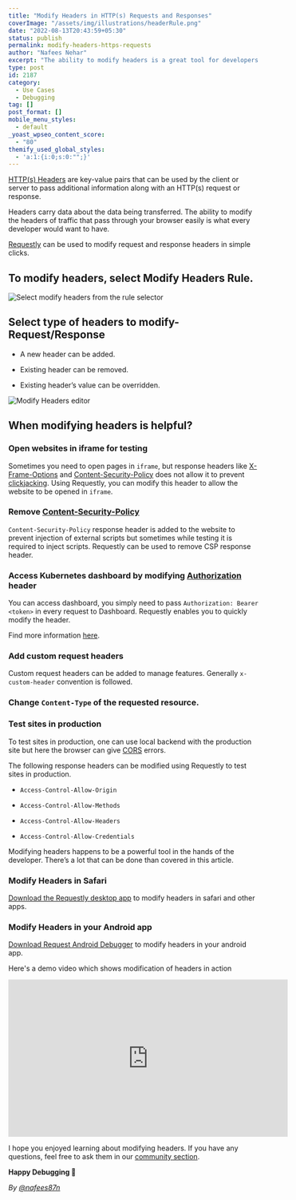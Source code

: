 ```yaml
---
title: "Modify Headers in HTTP(s) Requests and Responses"
coverImage: "/assets/img/illustrations/headerRule.png"
date: "2022-08-13T20:43:59+05:30"
status: publish
permalink: modify-headers-https-requests
author: "Nafees Nehar"
excerpt: "The ability to modify headers is a great tool for developers. It empowers them with great debugging capabilities."
type: post
id: 2187
category:
  - Use Cases
  - Debugging
tag: []
post_format: []
mobile_menu_styles:
  - default
_yoast_wpseo_content_score:
  - "80"
themify_used_global_styles:
  - 'a:1:{i:0;s:0:"";}'
---
```


[HTTP(s) Headers](https://developer.mozilla.org/en-US/docs/Web/HTTP/Headers) are key-value pairs that can be used by the client or server to pass additional information along with an HTTP(s) request or response.

Headers carry data about the data being transferred. The ability to modify the headers of traffic that pass through your browser easily is what every developer would want to have.

[Requestly](https://requestly.io) can be used to modify request and response headers in simple clicks.

## To modify headers, select **Modify Headers** Rule.

![Select modify headers from the rule selector](https://dhuecxx44iqxd.cloudfront.net/blog/annotated_rule-selector.png)

## Select type of headers to modify- Request/Response

- A new header can be added.

- Existing header can be removed.

- Existing header’s value can be overridden.

![Modify Headers editor](https://dhuecxx44iqxd.cloudfront.net/blog/headers_rule_annotated_editor.png)

## When modifying headers is helpful?

### Open websites in iframe for testing

Sometimes you need to open pages in `iframe`, but response headers like [X-Frame-Options](https://developer.mozilla.org/en-US/docs/Web/HTTP/Headers/X-Frame-Options) and [Content-Security-Policy](https://developer.mozilla.org/en-US/docs/Web/HTTP/CSP) does not allow it to prevent [clickjacking](https://cheatsheetseries.owasp.org/cheatsheets/Clickjacking_Defense_Cheat_Sheet.html). Using Requestly, you can modify this header to allow the website to be opened in `iframe`.

### Remove [Content-Security-Policy](https://developer.mozilla.org/en-US/docs/Web/HTTP/Headers/Content-Security-Policy)

`Content-Security-Policy` response header is added to the website to prevent injection of external scripts but sometimes while testing it is required to inject scripts. Requestly can be used to remove CSP response header.

### Access Kubernetes dashboard by modifying [Authorization](https://developer.mozilla.org/en-US/docs/Web/HTTP/Headers/Authorization) header

You can access dashboard, you simply need to pass `Authorization: Bearer <token>` in every request to Dashboard. Requestly enables you to quickly modify the header.

Find more information [here](https://github.com/kubernetes/dashboard/blob/790bc1ec5e22642f64e86903f626005a26573cbc/docs/user/access-control/README.md#:~:text=to%20display%20it.-,Authorization%20header,-Using%20authorization%20header).

### Add custom request headers

Custom request headers can be added to manage features. Generally `x-custom-header` convention is followed.

### Change `Content-Type` of the requested resource.

### Test sites in production

To test sites in production, one can use local backend with the production site but here the browser can give [CORS](https://developer.mozilla.org/en-US/docs/Web/HTTP/CORS) errors.

The following response headers can be modified using Requestly to test sites in production.

- `Access-Control-Allow-Origin`

- `Access-Control-Allow-Methods`

- `Access-Control-Allow-Headers`

- `Access-Control-Allow-Credentials`

Modifying headers happens to be a powerful tool in the hands of the developer. There’s a lot that can be done than covered in this article.

### Modify Headers in Safari

[Download the Requestly desktop app](https://requestly.io/downloads/) to modify headers in safari and other apps.

### Modify Headers in your Android app

[Download Request Android Debugger](https://requestly.io/debug-android-apps/) to modify headers in your android app.

Here's a demo video which shows modification of headers in action

<div style="text-align: center">
  <iframe width="560" height="315" src="https://www.youtube.com/embed/CLEHS6NFYZY" title="YouTube video player" frameborder="0" allow="accelerometer; autoplay; clipboard-write; encrypted-media; gyroscope; picture-in-picture" allowfullscreen></iframe>
</div>

I hope you enjoyed learning about modifying headers. If you have any questions, feel free to ask them in our [community section](https://community.requestly.io/).

**Happy Debugging 🚀**

*By [@nafees87n](https://www.linkedin.com/in/nafees87n/)*
